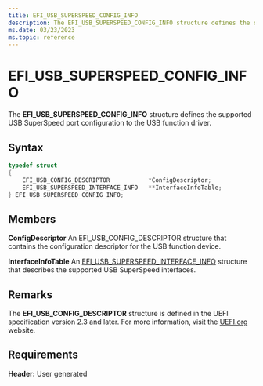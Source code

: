 ```yaml
---
title: EFI_USB_SUPERSPEED_CONFIG_INFO
description: The EFI_USB_SUPERSPEED_CONFIG_INFO structure defines the supported USB SuperSpeed port configuration to the USB function driver.
ms.date: 03/23/2023
ms.topic: reference
---
```


# EFI_USB_SUPERSPEED_CONFIG_INFO

The **EFI_USB_SUPERSPEED_CONFIG_INFO** structure defines the supported USB SuperSpeed port configuration to the USB function driver.

## Syntax

```cpp
typedef struct
{
    EFI_USB_CONFIG_DESCRIPTOR           *ConfigDescriptor;
    EFI_USB_SUPERSPEED_INTERFACE_INFO   **InterfaceInfoTable;
} EFI_USB_SUPERSPEED_CONFIG_INFO;
```

## Members

**ConfigDescriptor**
An EFI_USB_CONFIG_DESCRIPTOR structure that contains the configuration descriptor for the USB function device.

**InterfaceInfoTable**
An [EFI_USB_SUPERSPEED_INTERFACE_INFO](efi-usb-superspeed-interface-info.md) structure that describes the supported USB SuperSpeed interfaces.

## Remarks

The **EFI_USB_CONFIG_DESCRIPTOR** structure is defined in the UEFI specification version 2.3 and later. For more information, visit the [UEFI.org](https://uefi.org/specifications) website.

## Requirements

**Header:** User generated
